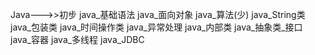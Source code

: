 Java--->>初步
java_基础语法
java_面向对象
java_算法(少)
java_String类
java_包装类
java_时间操作类
java_异常处理
java_内部类
java_抽象类_接口
java_容器
java_多线程
java_JDBC
